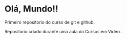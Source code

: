 # Olá, Mundo!!

 Primeiro repositorio do curso de git e github.

 Repositorio criado durante uma aula do Cursos em Video .
